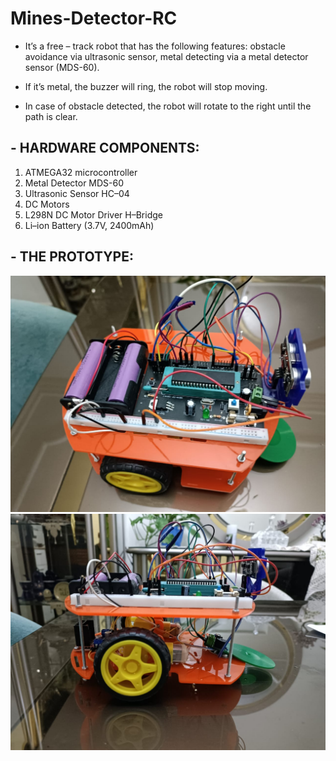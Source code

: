 # Mines-Detector-RC

- It’s a free – track robot that has the following features: obstacle avoidance via ultrasonic sensor, metal detecting via a metal detector sensor (MDS-60).

* If it’s metal, the buzzer will ring, the robot will stop moving.

+ In case of obstacle detected, the robot will rotate to the right until the path is clear.

## - HARDWARE COMPONENTS:

1. ATMEGA32 microcontroller
2. Metal Detector MDS-60
3. Ultrasonic Sensor HC–04 
4. DC Motors
5. L298N DC Motor Driver H–Bridge  
6. Li–ion Battery (3.7V, 2400mAh)

## - THE PROTOTYPE:
![RC1](https://github.com/DinaHamdyElkady/Mines-Detector-RC/blob/main/RC1.jpg?raw=true)
![RC2](https://github.com/DinaHamdyElkady/Mines-Detector-RC/blob/main/RC2.jpg?raw=true)
